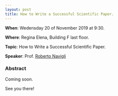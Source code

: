 ```yaml
---
layout: post
title: How to Write a Successful Scientific Paper.
---
```


**When**:  Wedensday 20 of November 2019 at 9:30.

**Where**: Regina Elena, Building F last floor.

**Topic**: How to Write a Successful Scientific Paper.

**Speaker**: Prof. [Roberto Navigli](wwwusers.di.uniroma1.it/~navigli)
   
### Abstract
Coming soon.  

See you there!